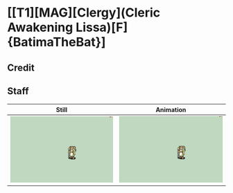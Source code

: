# [\[T1\]\[MAG\]\[Clergy\]\(Cleric Awakening Lissa\)\[F\]{BatimaTheBat}]

## Credit


	
## Staff

| Still | Animation |
| :---: | :-------: |
| ![Staff still](./Staff_000.png) | ![Staff animation](./Staff.gif) |
